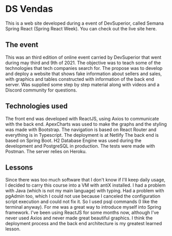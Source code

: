# DS Vendas

This is a web site developed during a event of DevSuperior, called Semana Spring React (Spring React Week). You can check out the live site here.

## The event

This was an third edition of online event carried by DevSuperior that went during may third and 9th of 2021. The objective was to teach some of the technologies that tech companies search for. The propose was to develop and deploy a website that shows fake information about sellers and sales, with graphics and tables constructed with information of the back end server.
Was supplied some step by step material along with videos and a Discord community for questions.

## Technologies used

The front end was developed with ReactJS, using Axios to communicate with the back end. ApexCharts was used to make the graphs and the styling was made with Bootstrap. The navigation is based on React Router and everything is in Typescript. The deployment is at Netlify
The back end is based on Spring Boot. H2 Database Engine was used during the development and PostgreSQL in production. The tests were made with Postman. The server relies on Heroku.

## Lessons

Since there was too much software that I don't know if I'll keep daily usage, I decided to carry this course into a VM with antiX installed. I had a problem with Java (which is not my main language) with typing. Had a problem with pgAdmin too, which I could not use because I canceled the configuration script execution and could not fix it. So I used psql commands (I like the terminal anyway).
For me was a great way to introduce myself into Spring framework. I've been using ReactJS for some months now, although I've never used Axios and never made great beautiful graphics.
I think the deployment process and the back end architecture is my greatest learned lesson.
